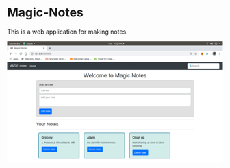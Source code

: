 # Magic-Notes
This is a web application for making notes.

![alt text](https://github.com/ankanbose848/Magic-Notes/blob/master/img.png?raw=true)
